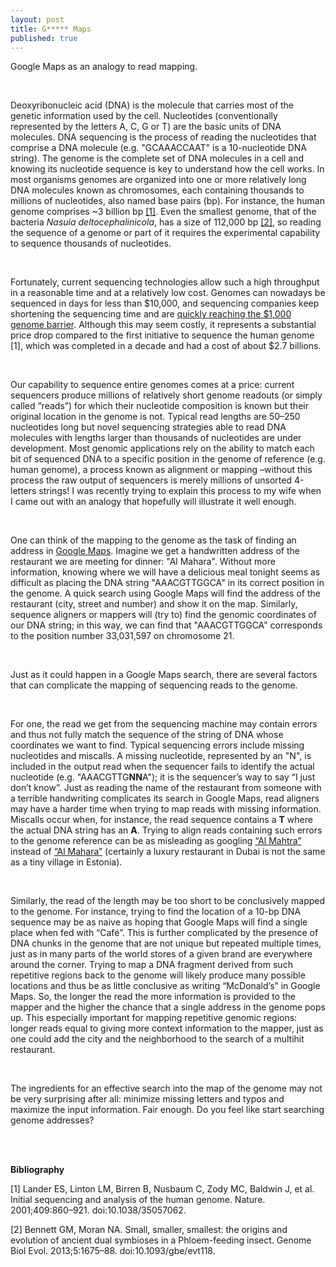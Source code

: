 ```yaml
---
layout: post
title: G***** Maps
published: true
---
```


Google Maps as an analogy to read mapping.

<br>

Deoxyribonucleic acid (DNA) is the molecule that carries most of the genetic information used by the cell. Nucleotides (conventionally represented by the letters A, C, G or T) are the basic units of DNA molecules. DNA sequencing is the process of reading the nucleotides that comprise a DNA molecule (e.g. "GCAAACCAAT" is a 10-nucleotide DNA string). The genome is the complete set of DNA molecules in a cell and knowing its nucleotide sequence is key to understand how the cell works. In most organisms genomes are organized into one or more relatively long DNA molecules known as chromosomes, each containing thousands to millions of nucleotides, also named base pairs (bp). For instance, the human genome comprises ~3 billion bp [[1]](https://www.nature.com/nature/journal/v409/n6822/full/409860a0.html). Even the smallest genome, that of the bacteria _Nasuia deltocephalinicola_, has a size of 112,000 bp [[2]](https://academic.oup.com/gbe/article-lookup/doi/10.1093/gbe/evt118), so reading the sequence of a genome or part of it requires the experimental capability to sequence thousands of nucleotides.

<br>
 
Fortunately, current sequencing technologies allow such a high throughput in a reasonable time and at a relatively low cost. Genomes can nowadays be sequenced in days for less than $10,000, and sequencing companies keep shortening the sequencing time and are [quickly reaching the $1,000 genome barrier](https://www.genome.gov/images/content/costpergenome_apr2015.jpg). Although this may seem costly, it represents a substantial price drop compared to the first initiative to sequence the human genome [1], which was completed in a decade and had a cost of about $2.7 billions.

<br>

Our capability to sequence entire genomes comes at a price: current sequencers produce millions of relatively short genome readouts (or simply called “reads”) for which their nucleotide composition is known but their original location in the genome is not. Typical read lengths are 50–250 nucleotides long but novel sequencing strategies able to read DNA molecules with lengths larger than thousands of nucleotides are under development. Most genomic applications rely on the ability to match each bit of sequenced DNA to a specific position in the genome of reference (e.g. human genome), a process known as alignment or mapping –without this process the raw output of sequencers is merely millions of unsorted 4-letters strings! I was recently trying to explain this process to my wife when I came out with an analogy that hopefully will illustrate it well enough.

<br>

One can think of the mapping to the genome as the task of finding an address in [Google Maps](https://www.google.es/maps/). Imagine we get a handwritten address of the restaurant we are meeting for dinner: "Al Mahara". Without more information, knowing where we will have a delicious meal tonight seems as difficult as placing the DNA string "AAACGTTGGCA" in its correct position in the genome. A quick search using Google Maps will find the address of the restaurant (city, street and number) and show it on the map. Similarly, sequence aligners or mappers will (try to) find the genomic coordinates of our DNA string; in this way, we can find that "AAACGTTGGCA" corresponds to the position number 33,031,597 on chromosome 21.

<br>

Just as it could happen in a Google Maps search, there are several factors that can complicate the mapping of sequencing reads to the genome.

<br>

For one, the read we get from the sequencing machine may contain errors and thus not fully match the sequence of the string of DNA whose coordinates we want to find. Typical sequencing errors include missing nucleotides and miscalls. A missing nucleotide, represented by an "N", is included in the output read when the sequencer fails to identify the actual nucleotide (e.g. "AAACGTTG**NN**A"); it is the sequencer’s way to say “I just don’t know”. Just as reading the name of the restaurant from someone with a terrible handwriting complicates its search in Google Maps, read aligners may have a harder time when trying to map reads with missing information. Miscalls occur when, for instance, the read sequence contains a **T** where the actual DNA string has an **A**. Trying to align reads containing such errors to the genome reference can be as misleading as googling [“Al Mahtra”](https://goo.gl/maps/K6MT6kJoQQK2) instead of [“Al Mahara”](https://goo.gl/maps/H5DrkJd77Tt) (certainly a luxury restaurant in Dubai is not the same as a tiny village in Estonia).

<br>

Similarly, the read of the length may be too short to be conclusively mapped to the genome. For instance, trying to find the location of a 10-bp DNA sequence may be as naive as hoping that Google Maps will find a single place when fed with “Café”. This is further complicated by the presence of DNA chunks in the genome that are not unique but repeated multiple times, just as in many parts of the world stores of a given brand are everywhere around the corner. Trying to map a DNA fragment derived from such repetitive regions back to the genome will likely produce many possible locations and thus be as little conclusive as writing “McDonald’s” in Google Maps. So, the longer the read the more information is provided to the mapper and the higher the chance that a single address in the genome pops up. This especially important for mapping repetitive genomic regions: longer reads equal to giving more context information to the mapper, just as one could add the city and the neighborhood to the search of a multihit restaurant.

<br>

The ingredients for an effective search into the map of the genome may not be very surprising after all: minimize missing letters and typos and maximize the input information. Fair enough. Do you feel like start searching genome addresses?

<br>
<br>

**Bibliography**

[1] Lander ES, Linton LM, Birren B, Nusbaum C, Zody MC, Baldwin J, et al. Initial sequencing and analysis of the human genome. Nature. 2001;409:860–921. doi:10.1038/35057062.

[2] Bennett GM, Moran NA. Small, smaller, smallest: the origins and evolution of ancient dual symbioses in a Phloem-feeding insect. Genome Biol Evol. 2013;5:1675–88. doi:10.1093/gbe/evt118.
